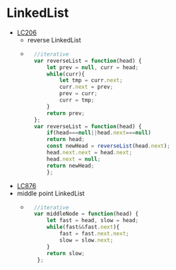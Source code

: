 # LinkedList
- [LC206](https://leetcode.cn/problems/reverse-linked-list/)
    - reverse LinkedList
    - ``` javascript
        //iterative
        var reverseList = function(head) {
            let prev = null, curr = head;
            while(curr){
                let tmp = curr.next;
                curr.next = prev;
                prev = curr;
                curr = tmp;
            }
            return prev;
        };
        var reverseList = function(head) {
            if(head===null||head.next===null)
            return head;
            const newHead = reverseList(head.next);
            head.next.next = head.next;
            head.next = null;
            return newHead;
            };
        ```
- [LC876](https://leetcode.cn/problems/middle-of-the-linked-list/)
- middle point LinkedList
    - ``` javascript
        //iterative
        var middleNode = function(head) {
            let fast = head, slow = head;
            while(fast&&fast.next){
                fast = fast.next.next;
                slow = slow.next;
            }
            return slow;
         };
        ```